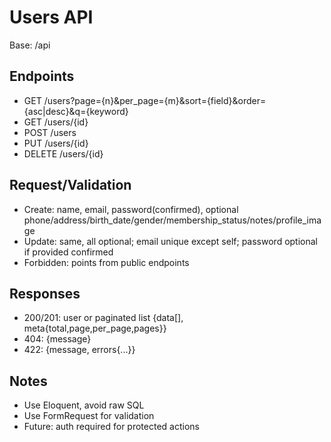 # Users API

Base: /api

## Endpoints
- GET /users?page={n}&per_page={m}&sort={field}&order={asc|desc}&q={keyword}
- GET /users/{id}
- POST /users
- PUT /users/{id}
- DELETE /users/{id}

## Request/Validation
- Create: name, email, password(confirmed), optional phone/address/birth_date/gender/membership_status/notes/profile_image
- Update: same, all optional; email unique except self; password optional if provided confirmed
- Forbidden: points from public endpoints

## Responses
- 200/201: user or paginated list {data[], meta{total,page,per_page,pages}}
- 404: {message}
- 422: {message, errors{...}}

## Notes
- Use Eloquent, avoid raw SQL
- Use FormRequest for validation
- Future: auth required for protected actions
